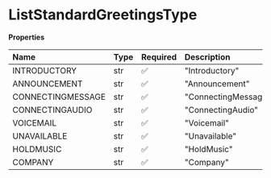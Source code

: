 # ListStandardGreetingsType

**Properties**

| Name              | Type | Required | Description         |
| :---------------- | :--- | :------- | :------------------ |
| INTRODUCTORY      | str  | ✅       | "Introductory"      |
| ANNOUNCEMENT      | str  | ✅       | "Announcement"      |
| CONNECTINGMESSAGE | str  | ✅       | "ConnectingMessage" |
| CONNECTINGAUDIO   | str  | ✅       | "ConnectingAudio"   |
| VOICEMAIL         | str  | ✅       | "Voicemail"         |
| UNAVAILABLE       | str  | ✅       | "Unavailable"       |
| HOLDMUSIC         | str  | ✅       | "HoldMusic"         |
| COMPANY           | str  | ✅       | "Company"           |

<!-- This file was generated by liblab | https://liblab.com/ -->
